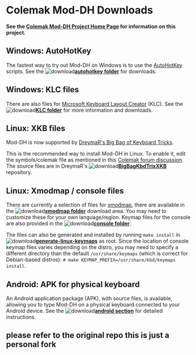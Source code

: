 Colemak Mod-DH Downloads
========================

**See the [Colemak Mod-DH Project Home Page](http://colemakmods.github.io/mod-dh/ "Colemak Mod-DH") for information on this project.**

## Windows: AutoHotKey

The fastest way to try out Mod-DH on Windows is to use the [AutoHotKey](https://autohotkey.com/) scripts. See the ![download](gfx/arrow-circle-down.png)[**autohotkey folder**](autohotkey/) for downloads.

## Windows: KLC files

There are also files for [Microsoft Keyboard Layout Creator](http://msdn.microsoft.com/en-GB/goglobal/bb964665.aspx "Keyboard Layout Creator") (KLC). See the ![download](gfx/arrow-circle-down.png)[**KLC folder**](klc/) for more information and downloads.

## Linux: XKB files

Mod-DH is now supported by [DreymaR's Big Bag of Keyboard Tricks](http://forum.colemak.com/viewtopic.php?id=1438). 

This is the recommended way to install Mod-DH in Linux. To enable it, edit the symbols/colemak file as mentioned in this [Colemak forum discussion](https://forum.colemak.com/topic/1438-dreymars-big-bag-of-keyboard-tricks-linuxxkb-files-included/). The source files are in DreymaR's ![download](gfx/arrow-circle-down.png)[**BigBagKbdTrixXKB**](https://github.com/DreymaR/BigBagKbdTrixXKB) repository.

## Linux: Xmodmap / console files

There are currently a selection of files for [xmodmap](http://www.x.org/archive/X11R6.8.2/doc/xmodmap.1.html), there are available in the ![download](gfx/arrow-circle-down.png)[**xmodmap folder**](xmodmap/) download area. You may need to customize these for your own language/region. Keymap files for the console are also provided in the ![download](gfx/arrow-circle-down.png)[**console folder**](console/).

The files can also be generated and installed by running `make install` in ![download](gfx/arrow-circle-down.png)[**generate-linux-keymaps**](generate-linux-keymaps/) as root. Since the location of console keymap files varies depending on the distro, you may need to specify a different directory than the default `/usr/share/keymaps` (which is correct for Debian-based distros): `# make KEYMAP_PREFIX=/usr/share/kbd/keymaps install`.

## Android: APK for physical keyboard

An Android application package (APK), with source files, is available, allowing you to type Mod-DH on a physical keyboard connected to your Android device. See the ![download](gfx/arrow-circle-down.png)[**android section**](android/) for detailed instructions.



## please refer to the original repo this is just a personal fork

